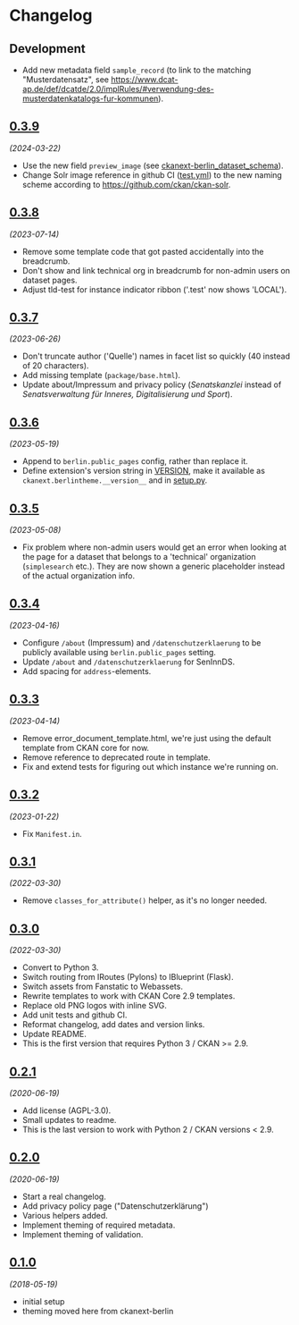 # Changelog

## Development

- Add new metadata field `sample_record` (to link to the matching "Musterdatensatz", see https://www.dcat-ap.de/def/dcatde/2.0/implRules/#verwendung-des-musterdatenkatalogs-fur-kommunen).

## [0.3.9](https://github.com/berlinonline/ckanext-berlintheme/releases/tag/0.3.9)

_(2024-03-22)_

- Use the new field `preview_image` (see [ckanext-berlin_dataset_schema](https://github.com/berlinonline/ckanext-berlin_dataset_schema)).
- Change Solr image reference in github CI ([test.yml](.github/workflows/test.yml)) to the new naming scheme according to https://github.com/ckan/ckan-solr.


## [0.3.8](https://github.com/berlinonline/ckanext-berlintheme/releases/tag/0.3.8)

_(2023-07-14)_

- Remove some template code that got pasted accidentally into the breadcrumb.
- Don't show and link technical org in breadcrumb for non-admin users on dataset pages.
- Adjust tld-test for instance indicator ribbon ('.test' now shows 'LOCAL').

## [0.3.7](https://github.com/berlinonline/ckanext-berlintheme/releases/tag/0.3.7)

_(2023-06-26)_

- Don't truncate author ('Quelle') names in facet list so quickly (40 instead of 20 characters).
- Add missing template (`package/base.html`).
- Update about/Impressum and privacy policy (_Senatskanzlei_ instead of _Senatsverwaltung für Inneres, Digitalisierung und Sport_).

## [0.3.6](https://github.com/berlinonline/ckanext-berlintheme/releases/tag/0.3.6)

_(2023-05-19)_

- Append to `berlin.public_pages` config, rather than replace it.
- Define extension's version string in [VERSION](VERSION), make it available as `ckanext.berlintheme.__version__` and in [setup.py](setup.py).

## [0.3.5](https://github.com/berlinonline/ckanext-berlintheme/releases/tag/0.3.5)

_(2023-05-08)_

- Fix problem where non-admin users would get an error when looking at the page for a dataset that belongs to a 'technical' organization (`simplesearch` etc.).
They are now shown a generic placeholder instead of the actual organization info.

## [0.3.4](https://github.com/berlinonline/ckanext-berlintheme/releases/tag/0.3.4)

_(2023-04-16)_

- Configure `/about` (Impressum) and `/datenschutzerklaerung` to be publicly available using `berlin.public_pages` setting.
- Update `/about` and `/datenschutzerklaerung` for SenInnDS.
- Add spacing for `address`-elements.

## [0.3.3](https://github.com/berlinonline/ckanext-berlintheme/releases/tag/0.3.3)

_(2023-04-14)_

- Remove error_document_template.html, we're just using the default template from
CKAN core for now.
- Remove reference to deprecated route in template.
- Fix and extend tests for figuring out which instance we're running on.

## [0.3.2](https://github.com/berlinonline/ckanext-berlintheme/releases/tag/0.3.2)

_(2023-01-22)_

- Fix `Manifest.in`.

## [0.3.1](https://github.com/berlinonline/ckanext-berlintheme/releases/tag/0.3.1)

_(2022-03-30)_

- Remove `classes_for_attribute()` helper, as it's no longer needed.

## [0.3.0](https://github.com/berlinonline/ckanext-berlintheme/releases/tag/0.3.0)

_(2022-03-30)_

- Convert to Python 3.
- Switch routing from IRoutes (Pylons) to IBlueprint (Flask).
- Switch assets from Fanstatic to Webassets.
- Rewrite templates to work with CKAN Core 2.9 templates.
- Replace old PNG logos with inline SVG.
- Add unit tests and github CI.
- Reformat changelog, add dates and version links.
- Update README.
- This is the first version that requires Python 3 / CKAN >= 2.9.


## [0.2.1](https://github.com/berlinonline/ckanext-berlintheme/releases/tag/0.2.1)

_(2020-06-19)_

- Add license (AGPL-3.0).
- Small updates to readme.
- This is the last version to work with Python 2 / CKAN versions < 2.9.

## [0.2.0](https://github.com/berlinonline/ckanext-berlintheme/releases/tag/0.2.0)

_(2020-06-19)_

- Start a real changelog.
- Add privacy policy page ("Datenschutzerklärung")
- Various helpers added.
- Implement theming of required metadata.
- Implement theming of validation.

## [0.1.0](https://github.com/berlinonline/ckanext-berlintheme/releases/tag/0.1.0)

_(2018-05-19)_

- initial setup
- theming moved here from ckanext-berlin
